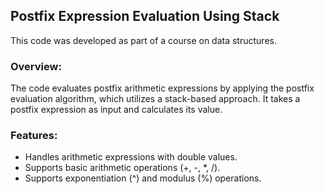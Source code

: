 ## Postfix Expression Evaluation Using Stack

This code was developed as part of a course on data structures.

### Overview:
The code evaluates postfix arithmetic expressions by applying the postfix evaluation algorithm, which utilizes a stack-based approach. It takes a postfix expression as input and calculates its value.

### Features:
- Handles arithmetic expressions with double values.
- Supports basic arithmetic operations (+, -, *, /).
- Supports exponentiation (^) and modulus (%) operations.
